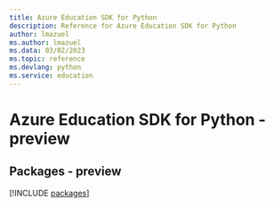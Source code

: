 ```yaml
---
title: Azure Education SDK for Python
description: Reference for Azure Education SDK for Python
author: lmazuel
ms.author: lmazuel
ms.data: 03/02/2023
ms.topic: reference
ms.devlang: python
ms.service: education
---
```

# Azure Education SDK for Python - preview
## Packages - preview
[!INCLUDE [packages](education-index.md)]